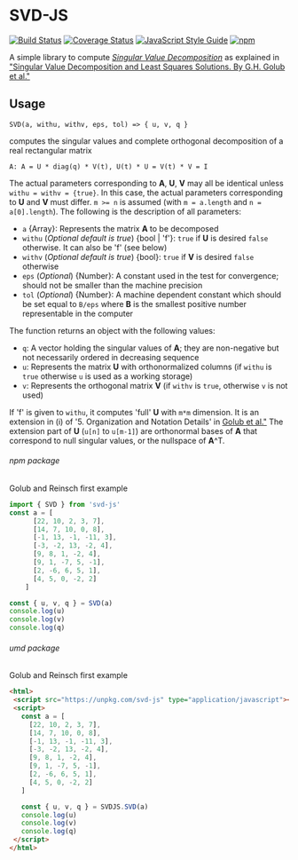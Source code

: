 # SVD-JS

[![Build Status](https://travis-ci.org/danilosalvati/svd-js.svg?branch=master)](https://travis-ci.org/danilosalvati/svd-js)
[![Coverage Status](https://coveralls.io/repos/github/danilosalvati/svd-js/badge.svg?branch=master)](https://coveralls.io/github/danilosalvati/svd-js?branch=master)
[![JavaScript Style Guide](https://img.shields.io/badge/code_style-standard-brightgreen.svg)](https://standardjs.com)
[![npm](https://img.shields.io/npm/v/svd-js)](https://www.npmjs.com/package/svd-js)

A simple library to compute [*Singular Value Decomposition*](https://en.wikipedia.org/wiki/Singular_value_decomposition)
as explained in ["Singular Value Decomposition and Least Squares Solutions. By G.H. Golub et al."](https://dl.acm.org/citation.cfm?id=2718152)

## Usage

`SVD(a, withu, withv, eps, tol) => { u, v, q }`

computes the singular values and complete orthogonal decomposition of a real rectangular matrix

```
A: A = U * diag(q) * V(t), U(t) * U = V(t) * V = I
```
The actual parameters corresponding to **A**, **U**, **V** may all be identical unless
`withu = withv = {true}`. In this case, the actual parameters corresponding to **U** and **V** must
differ. `m >= n` is assumed (with `m = a.length` and `n = a[0].length`).
The following is the description of all parameters:
 *   `a` {Array}: Represents the matrix **A** to be decomposed
 *   `withu` (*Optional default is true*) {bool | 'f'}: `true` if **U** is desired `false` otherwise. It can also be 'f' (see below)
 *   `withv` (*Optional default is true*) {bool}: `true` if **V** is desired `false` otherwise
 *   `eps` (*Optional*) {Number}: A constant used in the test for convergence; should not be smaller
  than the machine precision
 *   `tol` (*Optional*) {Number}: A machine dependent constant which should be set equal
    to `B/eps` where **B** is the smallest positive number representable in the computer

The function returns an object with the following values:
 * `q`: A vector holding the singular values of **A**; they are non-negative but not necessarily
    ordered in decreasing sequence
 * `u`: Represents the matrix **U** with orthonormalized columns (if `withu` is `true`
    otherwise `u` is used as a working storage)
 * `v`: Represents the orthogonal matrix **V** (if `withv` is `true`, otherwise `v` is not used)

If 'f' is given to `withu`, it computes 'full' **U** with `m*m` dimension.
It is an extension in (i) of '5. Organization and Notation Details' in [Golub et al."](https://dl.acm.org/citation.cfm?id=2718152)
The extension part of **U** (`u[n]` to `u[m-1]`) are orthonormal bases of **A** that correspond to null singular values, or the nullspace of **A**^T.

###### npm package
Golub and Reinsch first example
```javascript
import { SVD } from 'svd-js'
const a = [
      [22, 10, 2, 3, 7],
      [14, 7, 10, 0, 8],
      [-1, 13, -1, -11, 3],
      [-3, -2, 13, -2, 4],
      [9, 8, 1, -2, 4],
      [9, 1, -7, 5, -1],
      [2, -6, 6, 5, 1],
      [4, 5, 0, -2, 2]
    ]

const { u, v, q } = SVD(a)
console.log(u)
console.log(v)
console.log(q)
```

###### umd package
Golub and Reinsch first example

```html
<html>
 <script src="https://unpkg.com/svd-js" type="application/javascript"></script>
 <script>
   const a = [
     [22, 10, 2, 3, 7],
     [14, 7, 10, 0, 8],
     [-1, 13, -1, -11, 3],
     [-3, -2, 13, -2, 4],
     [9, 8, 1, -2, 4],
     [9, 1, -7, 5, -1],
     [2, -6, 6, 5, 1],
     [4, 5, 0, -2, 2]
   ]

   const { u, v, q } = SVDJS.SVD(a)
   console.log(u)
   console.log(v)
   console.log(q)
 </script>
</html>
```
